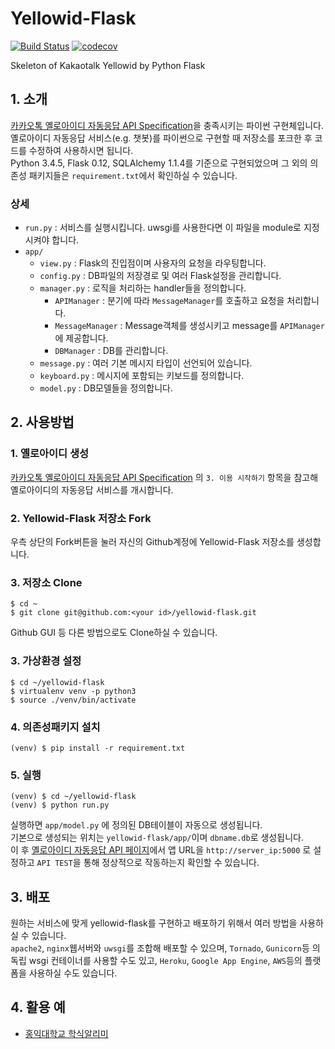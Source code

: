 # Yellowid-Flask

[![Build Status](https://travis-ci.org/JungWinter/yellowid-flask.svg?branch=master)](https://travis-ci.org/JungWinter/yellowid-flask)
[![codecov](https://codecov.io/gh/JungWinter/yellowid-flask/branch/master/graph/badge.svg)](https://codecov.io/gh/JungWinter/yellowid-flask)

Skeleton of Kakaotalk Yellowid by Python Flask

## 1. 소개
[카카오톡 옐로아이디 자동응답 API Specification](https://github.com/plusfriend/auto_reply)을 충족시키는 파이썬 구현체입니다.  
옐로아이디 자동응답 서비스(e.g. 챗봇)를 파이썬으로 구현할 때 저장소를 포크한 후 코드를 수정하여 사용하시면 됩니다.  
Python 3.4.5, Flask 0.12, SQLAlchemy 1.1.4를 기준으로 구현되었으며 그 외의 의존성 패키지들은 `requirement.txt`에서 확인하실 수 있습니다.

### 상세
- `run.py` : 서비스를 실행시킵니다. uwsgi를 사용한다면 이 파일을 module로 지정시켜야 합니다.
- `app/`
  - `view.py` : Flask의 진입점이며 사용자의 요청을 라우팅합니다.
  - `config.py` : DB파일의 저장경로 및 여러 Flask설정을 관리합니다.
  - `manager.py` : 로직을 처리하는 handler들을 정의합니다.
    - `APIManager` : 분기에 따라 `MessageManager`를 호출하고 요청을 처리합니다.
    - `MessageManager` : Message객체를 생성시키고 message를 `APIManager`에 제공합니다.
    - `DBManager` : DB를 관리합니다.
  - `message.py` : 여러 기본 메시지 타입이 선언되어 있습니다.
  - `keyboard.py` : 메시지에 포함되는 키보드를 정의합니다.
  - `model.py` : DB모델들을 정의합니다.

## 2. 사용방법

### 1. 옐로아이디 생성
[카카오톡 옐로아이디 자동응답 API Specification](https://github.com/plusfriend/auto_reply) 의 `3. 이용 시작하기` 항목을 참고해 옐로아이디의 자동응답 서비스를 개시합니다.

### 2. Yellowid-Flask 저장소 Fork
우측 상단의 Fork버튼을 눌러 자신의 Github계정에 Yellowid-Flask 저장소를 생성합니다.

### 3. 저장소 Clone
```shell
$ cd ~
$ git clone git@github.com:<your id>/yellowid-flask.git
```
Github GUI 등 다른 방법으로도 Clone하실 수 있습니다.

### 3. 가상환경 설정
```shell
$ cd ~/yellowid-flask
$ virtualenv venv -p python3
$ source ./venv/bin/activate
```

### 4. 의존성패키지 설치
```shell
(venv) $ pip install -r requirement.txt
```

### 5. 실행
```shell
(venv) $ cd ~/yellowid-flask
(venv) $ python run.py
```
실행하면 `app/model.py` 에 정의된 DB테이블이 자동으로 생성됩니다.  
기본으로 생성되는 위치는 `yellowid-flask/app/`이며 `dbname.db`로 생성됩니다.  
이 후 [옐로아이디 자동응답 API 페이지](https://yellowid.kakao.com/bot/api)에서 앱 URL을 `http://server_ip:5000` 로 설정하고 `API TEST`을 통해 정상적으로 작동하는지 확인할 수 있습니다.

## 3. 배포
원하는 서비스에 맞게 yellowid-flask를 구현하고 배포하기 위해서 여러 방법을 사용하실 수 있습니다.  
`apache2`, `nginx`웹서버와 `uwsgi`를 조합해 배포할 수 있으며, `Tornado`, `Gunicorn`등 의 독립 wsgi 컨테이너를 사용할 수도 있고, `Heroku`, `Google App Engine`, `AWS`등의 플랫폼을 사용하실 수도 있습니다.

## 4. 활용 예
- [홍익대학교 학식알리미](https://github.com/JungWinter/HongikFood)
